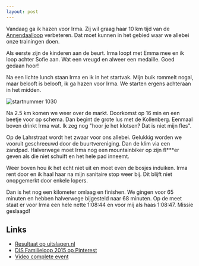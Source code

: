 ```yaml
---
layout: post
---
```


Vandaag ga ik hazen voor Irma. Zij wil graag haar 10 km tijd van de [Annendaalloop]({{site.baseurl}}/2015/01/18/annendaalloop.html) verbeteren. Dat moet kunnen in het gebied waar we allebei onze trainingen doen.

Als eerste zijn de kinderen aan de beurt. Irma loopt met Emma mee en ik loop achter Sofie aan. Wat een vreugd en alweer een medaille. Goed gedaan hoor!

Na een lichte lunch staan Irma en ik in het startvak. Mijn buik rommelt nogal, maar belooft is belooft, ik ga hazen voor Irma. We starten ergens achteraan in het midden.

![startnummer 1030](https://s-media-cache-ak0.pinimg.com/736x/c5/07/a0/c507a02fe66f47341eb07d65bc9c9f20.jpg)

Na 2.5 km komen we weer over de markt. Doorkomst op 16 min en een beetje voor op schema. Dan begint de grote lus met de Kollenberg. Eenmaal boven drinkt Irma wat. Ik zeg nog "hoor je het klotsen? Dat is niet mijn fles". 

Op de Lahrstraat wordt het zwaar voor ons allebei. Gelukkig worden we vooruit geschreeuwd door de buurtvereniging. Dan de klim via een zandpad. Halverwege moet Irma nog een mountainbiker op zijn fl***er geven als die niet schuift en het hele pad inneemt.

Weer boven hou ik het echt niet uit en moet even de bosjes induiken. Irma rent door en ik haal haar na mijn sanitaire stop weer bij. Dit blijft niet onopgemerkt door enkele lopers. 

Dan is het nog een kilometer omlaag en finishen. We gingen voor 65 minuten en hebben halverwege bijgesteld naar 68 minuten. Op de meet staat er voor Irma een hele nette 1:08:44 en voor mij als haas 1:08:47. Missie geslaagd!


## Links

* [Resultaat op uitslagen.nl](http://uitslagen.nl/uitslag?id=2015041917341&zk=eric+tummers)
* [DIS Familieloop 2015 op Pinterest](https://www.pinterest.com/erictummers/dis-familieloop-2015/)
* [Video complete event](https://vimeo.com/125461218)